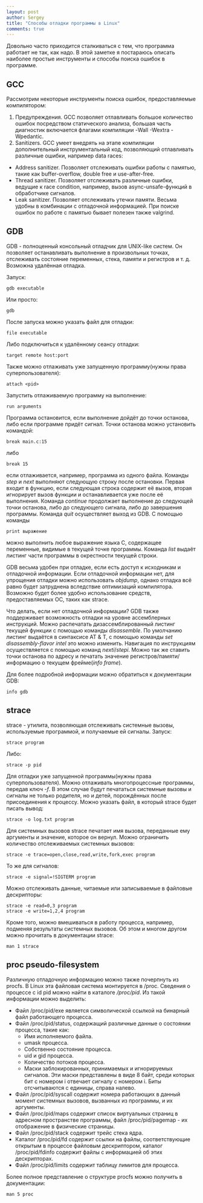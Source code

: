 ```yaml
---
layout: post
author: Sergey
title: "Способы отладки программы в Linux"
comments: true
---
```


Довольно часто приходится сталкиваться с тем, что программа работает не так, как надо. В этой заметке я постараюсь описать наиболее простые инструменты и способы поиска ошибок в программе.

## GCC
Рассмотрим некоторые инструменты поиска ошибок, предоставляемые компилятором:
1. Предупреждения. GCC позволяет отлавливать большое количество ошибок посредством статического анализа, большая часть диагностик включается флагами компиляции -Wall -Wextra -Wpedantic.
2. Sanitizers. GCC умеет внедрять на этапе компиляции дополнительный инструментальный код, позволяющий отлавливать различные ошибки, например data races:
  * Address sanitizer. Позволяет отслеживать ошибки работы с памятью, такие как buffer-overflow, double free и use-after-free.
  * Thread sanitizer. Позволяет отслеживать различные ошибки, ведущие к race condition, например, вызов async-unsafe-функций в обработчике сигналов.
  * Leak sanitizer. Позволяет отслеживать утечки памяти.
  Весьма удобны в комбинации с отладочной информацией. При поиске ошибок по работе с памятью бывает полезен также valgrind.

## GDB
GDB - полноценный консольный отладчик для UNIX-like систем. Он позволяет останавливать выполнение в произвольных точках, отслеживать состояние переменных, стека, памяти и регистров и т. д. Возможна удалённая отладка.

Запуск:
```
gdb executable
```
Или просто:
```
gdb
```
После запуска можно указать файл для отладки:
```
file executable
```
Либо подключиться к удалённому сеансу отладки:
```
target remote host:port
```
Также можно отлаживать уже запущенную программу(нужны права суперпользователя):
```
attach <pid>
```
Запустить отлаживаемую программу на выполнение:
```
run arguments
```
Программа остановится, если выполнение дойдёт до точки останова, либо если программе придёт сигнал. Точки останова можно установить командой:
```
break main.c:15
```
либо
```
break 15
```
если отлаживается, например, программа из одного файла. Команды *step* и *next* выполняют следующую строку после остановки. Первая входит в функцию, если следующая строка содержит её вызов, вторая игнорирует вызов функции и останавливается уже после её выполнения. Команда *continue* продолжает выполнение до следующей точки останова, либо до следующего сигнала, либо до завершения программы. Команда *quit* осуществляет выход из GDB. С помощью команды
```
print выражение
```
можно выполнить любое выражение языка C, содержащее переменные, видимые в текущей точке программы. Команда *list* выдаёт листинг части программы в окрестности текущей строки.

GDB весьма удобен при отладке, если есть доступ к исходникам и отладочной информации. Если отладочной информации нет, для упрощения отладки можно использовать *objdump*, однако отладка всё равно будет затруднена вследствие оптимизаций компилятора. Возможно будет более удобно использование средств, предоставляемых ОС, таких как strace.

Что делать, если нет отладочной информации? GDB также поддерживает возможность отладки на уровне ассемблерных инструкций. Можно распечатать дизассемблированный листинг текущей функции с помощью команды *disassemble*. По умолчанию листинг выдаётся в синтаксисе AT & T, с помощью команды *set disassembly-flavor intel* это можно изменить. Навигация по инструкциям осуществляется с помощью команд *nexti*/*stepi*. Можно так же ставить точки останова по адресу и печатать значение регистров/памяти/информацию о текущем фрейме(*info frame*).

Для более подробной информации можно обратиться к документации GDB:
```
info gdb
```

## strace
strace - утилита, позволяющая отслеживать системные вызовы, используемые программой, и получаемые ей сигналы.
Запуск:
```
strace program
```
Либо:
```
strace -p pid
```
Для отладки уже запущенной программы(нужны права суперпользователя). Можно отлаживать многопроцессные программы, передав ключ *-f*. В этом случае будут печататься системные вызовы и сигналы не только родителя, но и детей, порождённых после присоединения к процессу. Можно указать файл, в который strace будет писать вывод:
```
strace -o log.txt program
```
Для системных вызовов strace печатает имя вызова, переданные ему аргументы и значение, которое он вернул. Можно ограничить количество отслеживаемых системных вызовов:
```
strace -e trace=open,close,read,write,fork,exec program
```
То же для сигналов:
```
strace -e signal=!SIGTERM program
```
Можно отслеживать данные, читаемые или записываемые в файловые дескрипторы:
```
strace -e read=0,3 program
strace -e write=1,2,4 program
```
Кроме того, можно вмешиваться в работу процесса, например, подменяя результаты системных вызовов. Об этом и многом другом можно прочитать в документации strace:
```
man 1 strace
```

## proc pseudo-filesystem
Различную отладочную информацию можно также почерпнуть из procfs. В Linux эта файловая система монтируется в /proc. Сведения о процессе с id pid можно найти в каталоге */proc/pid*.
Из такой информации можно выделить:
* Файл /proc/pid/exe является символической ссылкой на бинарный файл работающего процесса.
* Файл /proc/pid/status, содержащий различные данные о состоянии процесса, такие как:
    + Имя исполняемого файла.
    + umask процесса.
    + Собственно состояние процесса.
    + uid и gid процесса.
    + Количество потоков процесса.
    + Маски заблокированных, принимаемых и игнорируемых сигналов. Эти маски представлены в виде 8 байт, среди которых бит с номером i отвечает сигналу с номером i. Биты отсчитываются с единицы, справа налево.
* Файл /proc/pid/syscall содержит номера работающих в данный момент системных вызовов, вызванных из программы, и их аргументы.
* Файл /proc/pid/maps содержит список виртуальных страниц в адресном пространстве программы, файл /proc/pid/pagemap - их отображение в физические страницы.
* Файл /proc/pid/stack содержит трейс стека ядра.
* Каталог /proc/pid/fd содержит ссылки на файлы, соответствующие открытым в процессе файловым дескриптором, каталог /proc/pid/fdinfo содержит файлы с информацией об этих дескрипторах.
* Файл /proc/pid/limits содержит таблицу лимитов для процесса.

Более полное представление о структуре procfs можно получить в документации:
```
man 5 proc
```
